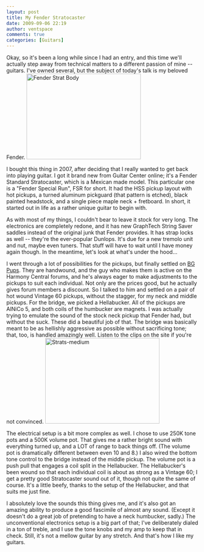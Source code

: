 ```yaml
---
layout: post
title: My Fender Stratocaster
date: 2009-09-06 22:19
author: ventspace
comments: true
categories: [Guitars]
---
```

Okay, so it's been a long while since I had an entry, and this time we'll actually step away from technical matters to a different passion of mine -- guitars. I've owned several, but the subject of today's talk is my beloved Fender.
<a href="http://ventspace.files.wordpress.com/2009/09/p1010018-small.jpg"><img src="http://ventspace.files.wordpress.com/2009/09/p1010018-small.jpg?w=300" alt="Fender Strat Body" title="Fender Strat Body" width="300" height="225" class="size-medium wp-image-294" /></a>

I bought this thing in 2007, after deciding that I really wanted to get back into playing guitar. I got it brand new from Guitar Center online; it's a Fender Standard Stratocaster, which is a Mexican made model. This particular one is a "Fender Special Run", FSR for short. It had the HSS pickup layout with hot pickups, a turned aluminum pickguard (that pattern is etched), black painted headstock, and a single piece maple neck + fretboard. In short, it started out in life as a rather unique guitar to begin with.

As with most of my things, I couldn't bear to leave it stock for very long. The electronics are completely redone, and it has new GraphTech String Saver saddles instead of the original junk that Fender provides. It has strap locks as well -- they're the ever-popular Dunlops. It's due for a new tremolo unit and nut, maybe even tuners. That stuff will have to wait until I have money again though. In the meantime, let's look at what's under the hood...

I went through a lot of possibilities for the pickups, but finally settled on <a href="http://www.bg-pups.com/">BG Pups</a>. They are handwound, and the guy who makes them is active on the Harmony Central forums, and he's always eager to make adjustments to the pickups to suit each individual. Not only are the prices good, but he actually gives forum members a discount. So I talked to him and settled on a pair of hot wound Vintage 60 pickups, without the stagger, for my neck and middle pickups. For the bridge, we picked a Hellabucker. All of the pickups are AlNiCo 5, and both coils of the humbucker are magnets. I was actually trying to emulate the sound of the stock neck pickup that Fender had, but without the suck. These did a beautiful job of that. The bridge was basically meant to be as hellishly aggressive as possible without sacrificing tone; that, too, is handled amazingly well. Listen to the clips on the site if you're not convinced.
<a href="http://ventspace.files.wordpress.com/2009/09/strats-medium.jpg"><img src="http://ventspace.files.wordpress.com/2009/09/strats-medium.jpg?w=300" alt="Strats-medium" title="Strats-medium" width="300" height="225" class="alignnone size-medium wp-image-297" /></a>

The electrical setup is a bit more complex as well. I chose to use 250K tone pots and a 500K volume pot. That gives me a rather bright sound with everything turned up, and a LOT of range to back things off. (The volume pot is dramatically different between even 10 and 8.) I also wired the bottom tone control to the bridge instead of the middle pickup. The volume pot is a push pull that engages a coil split in the Hellabucker. The Hellabucker's been wound so that each individual coil is about as strong as a Vintage 60; I get a pretty good Stratocaster sound out of it, though not quite the same of course. It's a little beefy, thanks to the setup of the Hellabucker, and that suits me just fine.

I absolutely love the sounds this thing gives me, and it's also got an amazing ability to produce a good fascimile of almost any sound. (Except it doesn't do a great job of pretending to have a neck humbucker, sadly.) The unconventional electronics setup is a big part of that; I've deliberately dialed in a ton of treble, and I use the tone knobs and my amp to keep that in check. Still, it's not a mellow guitar by any stretch. And that's how I like my guitars.
